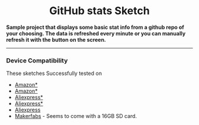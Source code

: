 <div align="center">
  
# GitHub stats Sketch

</div>

<b>Sample project that displays some basic stat info from a github repo of your choosing. The data is refreshed every minute or you can manually refresh it with the button on the screen.</b>

<hr>
  
### Device Compatibility

These sketches Successfully tested on
- [Amazon\*](https://a.co/d/7d48jB2)
- [Amazon\*](https://a.co/d/aPpfLyP)
- [Aliexpress\*](https://s.click.aliexpress.com/e/_DkSpIjB)
- [Aliexpress\*](https://s.click.aliexpress.com/e/_DkcmuCh)
- [Aliexpress](https://www.aliexpress.com/item/1005004502250619.html)
- [Makerfabs](https://www.makerfabs.com/sunton-esp32-2-8-inch-tft-with-touch.html) - Seems to come with a 16GB SD card.



